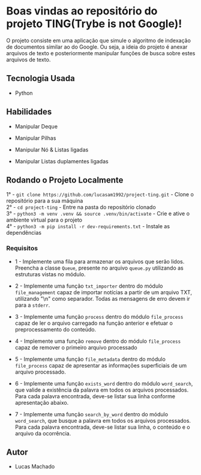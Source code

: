 # Boas vindas ao repositório do projeto TING(Trybe is not Google)!

O projeto consiste em uma aplicação que simule o algoritmo de indexação de documentos similar ao do Google. Ou seja, a ideia do projeto é anexar arquivos de texto e posteriormente manipular funções de busca sobre estes arquivos de texto.

## Tecnologia Usada

- Python

## Habilidades

- Manipular Deque

- Manipular Pilhas

- Manipular Nó & Listas ligadas

- Manipular Listas duplamentes ligadas

## Rodando o Projeto Localmente

1° - `git clone https://github.com/lucasam1992/project-ting.git` - Clone o repositório para a sua máquina <br />
2° - `cd project-ting` - Entre na pasta do repositório clonado <br />
3° - `python3 -m venv .venv && source .venv/bin/activate` - Crie e ative o ambiente virtual para o projeto <br />
4° - `python3 -m pip install -r dev-requirements.txt` - Instale as dependências <br />

### Requisitos

- 1 - Implemente uma fila para armazenar os arquivos que serão lidos. Preencha a classe `Queue`, presente no arquivo `queue.py` utilizando as estruturas vistas no módulo.

- 2 - Implemente uma função `txt_importer` dentro do módulo `file_management` capaz de importar notícias a partir de um arquivo TXT, utilizando "\n" como separador. Todas as mensagens de erro devem ir para a `stderr`.

- 3 - Implemente uma função `process` dentro do módulo `file_process` capaz de ler o arquivo carregado na função anterior e efetuar o preprocessamento do conteúdo.

- 4 - Implemente uma função `remove` dentro do módulo `file_process` capaz de remover o primeiro arquivo processado

- 5 - Implemente uma função `file_metadata` dentro do módulo `file_process` capaz de apresentar as informações superficiais de um arquivo processado.

- 6 - Implemente uma função `exists_word` dentro do módulo `word_search`, que valide a existência da palavra em todos os arquivos processados. Para cada palavra encontrada, deve-se listar sua linha conforme apresentação abaixo.

- 7 - Implemente uma função `search_by_word` dentro do módulo `word_search`, que busque a palavra em todos os arquivos processados. Para cada palavra encontrada, deve-se listar sua linha, o conteúdo e o arquivo da ocorrência.

## Autor

- Lucas Machado
